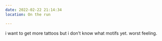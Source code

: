 ```yaml
---
date: 2022-02-22 21:14:34
location: On the run

---
```

i want to get more tattoos but i don’t know what motifs yet. worst feeling.
